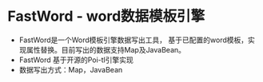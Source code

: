 # FastWord - word数据模板引擎
- FastWord是一个Word模板引擎数据写出工具， 基于已配置的word模板，实现属性替换。目前写出的数据支持Map及JavaBean。
- FastWord 基于开源的Poi-tl引擎实现
- 数据写出方式：Map，JavaBean